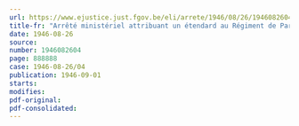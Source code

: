 ```yaml
---
url: https://www.ejustice.just.fgov.be/eli/arrete/1946/08/26/1946082604/justel
title-fr: "Arrêté ministériel attribuant un étendard au Régiment de Parachutistes et au Régiment de Commandos"
date: 1946-08-26
source:
number: 1946082604
page: 888888
case: 1946-08-26/04
publication: 1946-09-01
starts:
modifies:
pdf-original:
pdf-consolidated:
---
```


